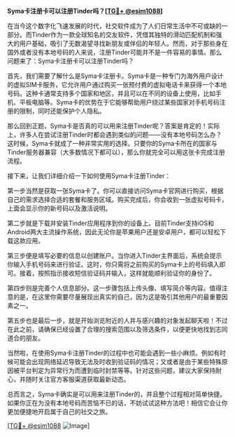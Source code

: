 **Syma卡注册卡可以注册Tinder吗？[[TG💪+ @esim1088](https://t.me/s/esim1088)]**

在当今这个数字化飞速发展的时代，社交软件成为了人们日常生活中不可或缺的一部分。而Tinder作为一款全球知名的交友软件，凭借其独特的滑动匹配机制和强大的用户基础，吸引了无数渴望寻找新朋友或伴侣的年轻人。然而，对于那些身在国外或者没有本地号码的人来说，注册Tinder可能并不是一件容易的事情。那么问题来了：Syma卡注册卡可以注册Tinder吗？

首先，我们需要了解什么是Syma卡注册卡。Syma卡是一种专门为海外用户设计的虚拟SIM卡服务，它允许用户通过购买一张预付费的虚拟电话卡来获得一个本地号码。这种卡通常支持多个国家和地区，并且可以在不同的设备上使用，比如手机、平板电脑等。Syma卡的优势在于它能够帮助用户绕过某些国家对手机号码注册的限制，同时还能保护个人隐私。

那么回到正题，Syma卡是否真的可以用来注册Tinder呢？答案是肯定的！实际上，许多人在尝试注册Tinder时都会遇到类似的问题——没有本地号码怎么办？这时候，Syma卡就成了一种非常实用的选择。只要你的Syma卡所在的国家与Tinder服务器兼容（大多数情况下都可以），那么你就完全可以用这张卡完成注册流程。

接下来，让我们详细介绍一下如何使用Syma卡注册Tinder：

第一步当然是获取一张Syma卡了。你可以直接访问Syma卡官网进行购买，根据自己的需求选择合适的套餐和服务区域。购买完成后，你会收到一张虚拟号码卡，上面会显示你的新号码以及激活说明。

第二步就是下载并安装Tinder应用程序到你的设备上。目前Tinder支持iOS和Android两大主流操作系统，因此无论你是苹果用户还是安卓用户，都可以轻松下载这款应用。

第三步便是填写必要的信息以创建账户。当你进入Tinder主界面后，系统会提示你输入手机号码来进行验证。这时，你只需将之前购买的Syma卡上的号码填入即可。接着，按照指示接收短信验证码并输入，这样就能顺利验证你的身份了。

第四步则是完善个人信息部分。这一步骤包括上传头像、填写简介等内容。值得注意的是，在这里你需要尽量展现出真实的自己，因为这是吸引其他用户的最重要因素之一。

第五步也是最后一步，就是开始浏览附近的人并与感兴趣的对象发起聊天啦！不过在此之前，请确保已经设置了合理的搜索范围以及筛选条件，以便更快地找到志同道合的朋友。

当然啦，在使用Syma卡注册Tinder的过程中也可能会遇到一些小麻烦。例如有时候可能会出现网络延迟导致无法及时收到验证码的情况；又或者是由于某些特殊原因被平台判定为异常行为而遭到临时封禁等等。针对这些问题，建议大家保持耐心，并随时关注官方客服渠道获取最新动态。

总而言之，Syma卡确实是可以用来注册Tinder的，并且整个过程相对简单快捷。如果你正在为没有本地号码而苦恼不已的话，不妨试试这种方法吧！相信它会让你更加便捷地开启属于自己的社交之旅。

[[TG💪+ @esim1088](https://t.me/s/esim1088) ![Image](https://i.postimg.cc/4NQfJmqS/Snipaste-2025-05-13-00-14-12.png)]